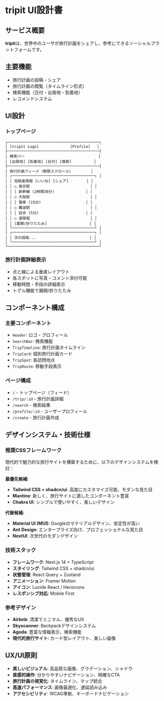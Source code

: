 # tripit UI設計書

## サービス概要
**tripit**は、世界中のユーザが旅行計画をシェアし、参考にできるソーシャルプラットフォームです。

## 主要機能
- 旅行計画の投稿・シェア
- 旅行計画の閲覧（タイムライン形式）
- 検索機能（日付・出発地・到着地）
- レコメンドシステム

## UI設計

### トップページ
```
┌─────────────────────────────────────────┐
│ [tripit Logo]              [Profile]   │
├─────────────────────────────────────────┤
│ 検索バー                                 │
│ [出発地] [到着地] [日付] [検索]          │
├─────────────────────────────────────────┤
│ 旅行計画フィード（無限スクロール）        │
│ ┌─────────────────────────────────────┐ │
│ │ 投稿者情報 [いいね] [シェア]        │ │
│ │ ○ 東京駅                           │ │
│ │ │ 新幹線 (2時間30分)              │ │
│ │ ○ 大阪駅                           │ │
│ │ │ 電車 (15分)                    │ │
│ │ ○ 難波駅                           │ │
│ │ │ 徒歩 (5分)                     │ │
│ │ ○ 道頓堀                           │ │
│ │ [展開/折りたたみ]                   │ │
│ └─────────────────────────────────────┘ │
│ ┌─────────────────────────────────────┐ │
│ │ 次の投稿...                        │ │
│ └─────────────────────────────────────┘ │
└─────────────────────────────────────────┘
```

### 旅行計画詳細表示
- 点と線による垂直レイアウト
- 各スポットに写真・コメント添付可能
- 移動時間・手段の詳細表示
- トグル機能で展開/折りたたみ

## コンポーネント構成

### 主要コンポーネント
- `Header`: ロゴ・プロフィール
- `SearchBar`: 検索機能
- `TripTimeline`: 旅行計画タイムライン
- `TripCard`: 個別旅行計画カード
- `TripSpot`: 各訪問地点
- `TripRoute`: 移動手段表示

### ページ構成
- `/` - トップページ（フィード）
- `/trip/:id` - 旅行計画詳細
- `/search` - 検索結果
- `/profile/:id` - ユーザープロフィール
- `/create` - 旅行計画作成

## デザインシステム・技術仕様

### 推奨CSSフレームワーク
現代的で魅力的な旅行サイトを構築するために、以下のデザインシステムを検討：

**最優先候補:**
- **Tailwind CSS + shadcn/ui**: 高度にカスタマイズ可能、モダンな見た目
- **Mantine**: 新しく、旅行サイトに適したコンポーネント豊富
- **Chakra UI**: シンプルで使いやすく、美しいデザイン

**代替候補:**
- **Material UI (MUI)**: Googleのマテリアルデザイン、安定性が高い
- **Ant Design**: エンタープライズ向け、プロフェッショナルな見た目
- **NextUI**: 次世代のモダンデザイン

### 技術スタック
- **フレームワーク**: Next.js 14 + TypeScript
- **スタイリング**: Tailwind CSS + shadcn/ui
- **状態管理**: React Query + Zustand
- **アニメーション**: Framer Motion
- **アイコン**: Lucide React / Heroicons
- **レスポンシブ対応**: Mobile First

### 参考デザイン
- **Airbnb**: 清潔でミニマル、優秀なUX
- **Skyscanner**: Backpackデザインシステム
- **Agoda**: 豊富な情報表示、検索機能
- **現代的旅行サイト**: カード型レイアウト、美しい画像

## UX/UI原則
- **美しいビジュアル**: 高品質な画像、グラデーション、シャドウ
- **直感的操作**: 分かりやすいナビゲーション、明確なCTA
- **旅行計画の視覚化**: タイムライン、マップ統合
- **高速パフォーマンス**: 画像最適化、遅延読み込み
- **アクセシビリティ**: WCAG準拠、キーボードナビゲーション 